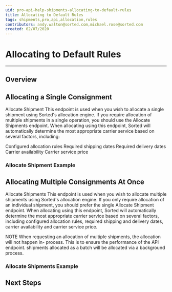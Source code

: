 ```yaml
---
uid: pro-api-help-shipments-allocating-to-default-rules
title: Allocating to Default Rules
tags: shipments,pro,api,allocation,rules
contributors: andy.walton@sorted.com,michael.rose@sorted.com
created: 02/07/2020
---
```

# Allocating to Default Rules


---

## Overview



## Allocating a Single Consignment

Allocate Shipment This endpoint is used when you wish to allocate a single shipment using Sorted's allocation engine. If you require allocation of multiple shipments in a single operation, you should use the Allocate Shipments endpoint. When allocating using this endpoint, Sorted will automatically determine the most appropriate carrier service based on several factors, including:

Configured allocation rules
Required shipping dates
Required delivery dates
Carrier availability
Carrier service price

### Allocate Shipment Example



## Allocating Multiple Consignments At Once

Allocate Shipments This endpoint is used when you wish to allocate multiple shipments using Sorted's allocation engine. If you only require allocation of an individual shipment, you should prefer the single Allocate Shipment endpoint. When allocating using this endpoint, Sorted will automatically determine the most appropriate carrier service based on several factors, including configured allocation rules, required shipping and delivery dates, carrier availability and carrier service price.

NOTE
When requesting an allocation of multiple shipments, the allocation will not happen in- process. This is to ensure the performance of the API endpoint. shipments allocated as a batch will be allocated via a background process.

### Allocate Shipments Example



## Next Steps


